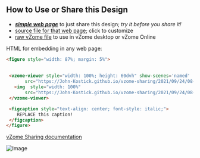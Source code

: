 
## How to Use or Share this Design

 - [***simple web page***](<https://John-Kostick.github.io/vzome-sharing/2021/09/24/08-18-14-Snub-cube-w:-dual/>) to just share this design; *try it before you share it!*
 - [source file for that web page](<https://github.com/John-Kostick/vzome-sharing/edit/main/2021/09/24/08-18-14-Snub-cube-w:-dual/index.md>); click to customize
 - [raw vZome file](<https://raw.githubusercontent.com/John-Kostick/vzome-sharing/main/2021/09/24/08-18-14-Snub-cube-w:-dual/Snub-cube-w:-dual.vZome>) to use in vZome desktop or vZome Online
 
 HTML for embedding in any web page:
 ```html
<figure style="width: 87%; margin: 5%">
  
  
  <vzome-viewer style="width: 100%; height: 60dvh" show-scenes='named'
        src="https://John-Kostick.github.io/vzome-sharing/2021/09/24/08-18-14-Snub-cube-w:-dual/Snub-cube-w:-dual.vZome" >
    <img  style="width: 100%"
        src="https://John-Kostick.github.io/vzome-sharing/2021/09/24/08-18-14-Snub-cube-w:-dual/Snub-cube-w:-dual.png" >
  </vzome-viewer>

  <figcaption style="text-align: center; font-style: italic;">
     REPLACE this caption!
  </figcaption>
</figure>

 ```

[vZome Sharing documentation](https://vzome.github.io/vzome/sharing.html#how-it-works)

![Image](<Snub-cube-w:-dual.png>)

